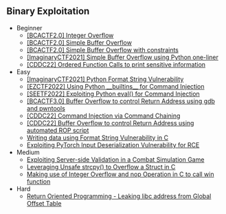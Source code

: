 ## Binary Exploitation
- Beginner
  - [[BCACTF2.0] Integer Overflow](https://github.com/Rookie441/CTF/blob/main/Storage/Writeups/BCACTF2.0_Writeup.md#bca-mart)
  - [[BCACTF2.0] Simple Buffer Overflow](https://github.com/Rookie441/CTF/blob/main/Storage/Writeups/BCACTF2.0_Writeup.md#honors-abcs)
  - [[BCACTF2.0] Simple Buffer Overflow with constraints](https://github.com/Rookie441/CTF/blob/main/Storage/Writeups/BCACTF2.0_Writeup.md#ap-abcs)
  - [[ImaginaryCTF2021] Simple Buffer Overflow using Python one-liner](https://github.com/Rookie441/CTF/blob/main/Storage/Writeups/ImaginaryCTF2021_Writeup.md#stackoverflow)
  - [[CDDC22] Ordered Function Calls to print sensitive information](https://github.com/Rookie441/CTF/blob/main/Storage/Writeups/CDDC22_Writeup.md#uninitialized)
- Easy
  - [[ImaginaryCTF2021] Python Format String Vulnerability](https://github.com/Rookie441/CTF/blob/main/Storage/Writeups/ImaginaryCTF2021_Writeup.md#formatting)
  - [[EZCTF2022] Using Python \_\_builtins_\_ for Command Injection](https://github.com/Rookie441/CTF/blob/main/Storage/Writeups/EZCTF2022_Writeup.md#save-peach)
  - [[SEETF2022] Exploiting Python eval() for Command Injection](https://github.com/Rookie441/CTF/blob/main/Storage/Writeups/SEETF2022_Writeup.md#wayyang)
  - [[BCACTF3.0] Buffer Overflow to control Return Address using gdb and pwntools](https://github.com/Rookie441/CTF/blob/main/Storage/Writeups/BCACTF3.0_Writeup.md#jump-rope)
  - [[CDDC22] Command Injection via Command Chaining](https://github.com/Rookie441/CTF/blob/main/Storage/Writeups/CDDC22_Writeup.md#command-injection)
  - [[CDDC22] Buffer Overflow to control Return Address using automated ROP script](https://github.com/Rookie441/CTF/blob/main/Storage/Writeups/CDDC22_Writeup.md#simple-bof)
  - [Writing data using Format String Vulnerability in C](https://github.com/Rookie441/CTF/blob/main/Categories/Binary%20Exploitation/Easy/format-string-theory/format-string-theory.md#format-string-theory)
  - [Exploiting PyTorch Input Deserialization Vulnerability for RCE](https://github.com/Rookie441/CTF/blob/main/Categories/Binary%20Exploitation/Easy/memecontrol/memecontrol.md#memecontrol)
- Medium
  - [Exploiting Server-side Validation in a Combat Simulation Game](https://github.com/Rookie441/CTF/blob/main/Categories/Binary%20Exploitation/Medium/slay-the-dragon/slay-the-dragon.md#slay-the-dragon)
  - [Leveraging Unsafe strcpy() to Overflow a Struct in C](https://github.com/Rookie441/CTF/blob/main/Categories/Binary%20Exploitation/Medium/the-end/the-end.md#the-end)
  - [Making use of Integer Overflow and nop Operation in C to call win function](https://github.com/Rookie441/CTF/blob/main/Categories/Binary%20Exploitation/Medium/genie/genie.md#genie)
- Hard
  - [Return Oriented Programming - Leaking libc address from Global Offset Table](https://github.com/Rookie441/CTF/blob/main/Categories/Binary%20Exploitation/Hard/improper-code/improper-code.md#improper-code)
